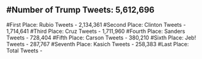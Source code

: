 #Number of Trump Tweets: 5,612,696
---
#First Place: Rubio Tweets - 2,134,361
#Second Place: Clinton Tweets - 1,714,641
#Third Place: Cruz Tweets - 1,711,960
#Fourth Place: Sanders Tweets - 728,404
#Fifth Place: Carson Tweets - 380,210
#Sixth Place: Jeb! Tweets - 287,767
#Seventh Place: Kasich Tweets - 258,383
#Last Place: Total Tweets -  

